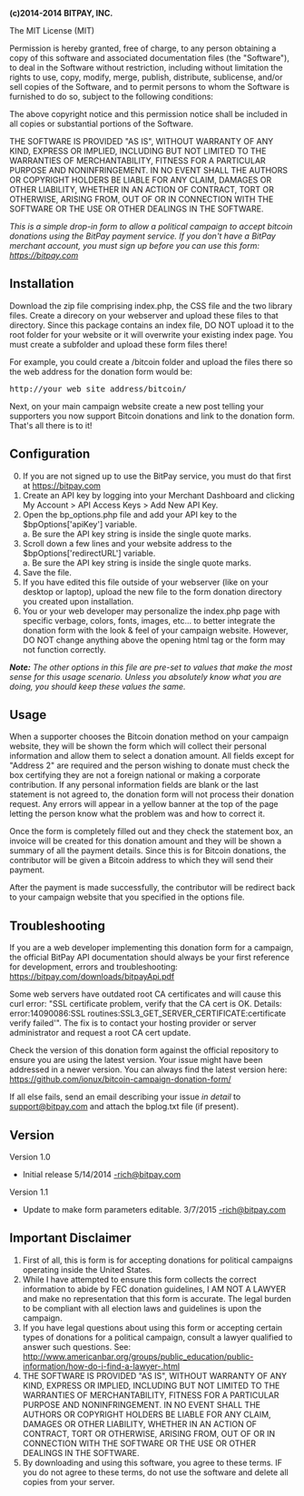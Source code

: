 <strong>(c)2014-2014 BITPAY, INC.</strong>

The MIT License (MIT)

Permission is hereby granted, free of charge, to any person obtaining a copy
of this software and associated documentation files (the "Software"), to deal
in the Software without restriction, including without limitation the rights
to use, copy, modify, merge, publish, distribute, sublicense, and/or sell
copies of the Software, and to permit persons to whom the Software is
furnished to do so, subject to the following conditions:

The above copyright notice and this permission notice shall be included in
all copies or substantial portions of the Software.

THE SOFTWARE IS PROVIDED "AS IS", WITHOUT WARRANTY OF ANY KIND, EXPRESS OR
IMPLIED, INCLUDING BUT NOT LIMITED TO THE WARRANTIES OF MERCHANTABILITY,
FITNESS FOR A PARTICULAR PURPOSE AND NONINFRINGEMENT. IN NO EVENT SHALL THE
AUTHORS OR COPYRIGHT HOLDERS BE LIABLE FOR ANY CLAIM, DAMAGES OR OTHER
LIABILITY, WHETHER IN AN ACTION OF CONTRACT, TORT OR OTHERWISE, ARISING FROM,
OUT OF OR IN CONNECTION WITH THE SOFTWARE OR THE USE OR OTHER DEALINGS IN
THE SOFTWARE.


<em>This is a simple drop-in form to allow a political campaign to accept bitcoin donations using the BitPay payment service. If you don't have a BitPay merchant account, you must sign up before you can use this form: https://bitpay.com</em>


Installation
------------
Download the zip file comprising index.php, the CSS file and the two library files. Create a direcory on your webserver and upload these files to that directory.  Since this package contains an index file, DO NOT upload it to the root folder for your website or it will overwrite your existing index page.  You must create a subfolder and upload these form files there!

For example, you could create a /bitcoin folder and upload the files there so the web address for the donation form would be:

<pre>http://your_web_site_address/bitcoin/</pre>

Next, on your main campaign website create a new post telling your supporters you now support Bitcoin donations and link to the donation form.  That's all there is to it!


Configuration
-------------
0. If you are not signed up to use the BitPay service, you must do that first at https://bitpay.com<br />
1. Create an API key by logging into your Merchant Dashboard and clicking My Account > API Access Keys > Add New API Key.<br />
2. Open the bp_options.php file and add your API key to the $bpOptions['apiKey'] variable.<br />
a. Be sure the API key string is inside the single quote marks.<br />
3. Scroll down a few lines and your website address to the $bpOptions['redirectURL'] variable.<br />
a. Be sure the API key string is inside the single quote marks.<br />
4. Save the file.
5. If you have edited this file outside of your webserver (like on your desktop or laptop), upload the new file to the form donation directory you created upon installation.
6. You or your web developer may personalize the index.php page with specific verbage, colors, fonts, images, etc... to better integrate the donation form with the look & feel of your campaign website.  However, DO NOT change anything above the opening html tag or the form may not function correctly.

<i><strong>Note:</strong> The other options in this file are pre-set to values that make the most sense for this usage scenario. Unless you absolutely know what you are doing, you should keep these values the same.</i>


Usage
-----
When a supporter chooses the Bitcoin donation method on your campaign website, they will be shown the form which will collect their personal information and allow them to select a donation amount.  All fields except for "Address 2" are required and the person wishing to donate must check the box certifying they are not a foreign national or making a corporate contribution.  If any personal information fields are blank or the last statement is not agreed to, the donation form will not process their donation request.  Any errors will appear in a yellow banner at the top of the page letting the person know what the problem was and how to correct it.

Once the form is completely filled out and they check the statement box, an invoice will be created for this donation amount and they will be shown a summary of all the payment details.  Since this is for Bitcoin donations, the contributor will be given a Bitcoin address to which they will send their payment.

After the payment is made successfully, the contributor will be redirect back to your campaign website that you specified in the options file.


Troubleshooting
----------------
If you are a web developer implementing this donation form for a campaign, the official BitPay API documentation should always be your first reference for development, errors and troubleshooting:
https://bitpay.com/downloads/bitpayApi.pdf

Some web servers have outdated root CA certificates and will cause this curl error: "SSL certificate problem, verify that the CA cert is OK. Details: error:14090086:SSL routines:SSL3_GET_SERVER_CERTIFICATE:certificate verify failed'".  The fix is to contact your hosting provider or server administrator and request a root CA cert update.

Check the version of this donation form against the official repository to ensure you are using the latest version. Your issue might have been addressed in a newer version.  You can always find the latest version here: https://github.com/ionux/bitcoin-campaign-donation-form/

If all else fails, send an email describing your issue *in detail* to support@bitpay.com and attach the bplog.txt file (if present).


Version
-------
Version 1.0
- Initial release 5/14/2014 -rich@bitpay.com

Version 1.1
- Update to make form parameters editable. 3/7/2015 -rich@bitpay.com


Important Disclaimer
--------------------
1. First of all, this is form is for accepting donations for political campaigns operating inside the United States.
2. While I have attempted to ensure this form collects the correct information to abide by FEC donation guidelines, I AM NOT A LAWYER and make no representation that this form is accurate.  The legal burden to be compliant with all election laws and guidelines is upon the campaign.
3. If you have legal questions about using this form or accepting certain types of donations for a political campaign, consult a lawyer qualified to answer such questions.  See: http://www.americanbar.org/groups/public_education/public-information/how-do-i-find-a-lawyer-.html
4. THE SOFTWARE IS PROVIDED "AS IS", WITHOUT WARRANTY OF ANY KIND, EXPRESS OR IMPLIED, INCLUDING BUT NOT LIMITED TO THE WARRANTIES OF MERCHANTABILITY, FITNESS FOR A PARTICULAR PURPOSE AND NONINFRINGEMENT. IN NO EVENT SHALL THE AUTHORS OR COPYRIGHT HOLDERS BE LIABLE FOR ANY CLAIM, DAMAGES OR OTHER LIABILITY, WHETHER IN AN ACTION OF CONTRACT, TORT OR OTHERWISE, ARISING FROM, OUT OF OR IN CONNECTION WITH THE SOFTWARE OR THE USE OR OTHER DEALINGS IN THE SOFTWARE.
5. By downloading and using this software, you agree to these terms.  IF you do not agree to these terms, do not use the software and delete all copies from your server.
